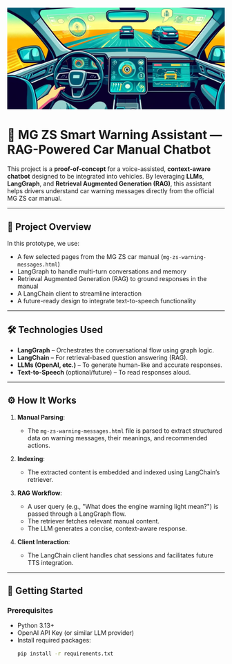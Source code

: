 ![MG ZS Warning Assistant](images/dashboard.jpg)

# 🚗 MG ZS Smart Warning Assistant — RAG-Powered Car Manual Chatbot

This project is a **proof-of-concept** for a voice-assisted, **context-aware chatbot** designed to be integrated into vehicles. By leveraging **LLMs**, **LangGraph**, and **Retrieval Augmented Generation (RAG)**, this assistant helps drivers understand car warning messages directly from the official MG ZS car manual.

---

## 📘 Project Overview

In this prototype, we use:

- A few selected pages from the MG ZS car manual (`mg-zs-warning-messages.html`)
- LangGraph to handle multi-turn conversations and memory
- Retrieval Augmented Generation (RAG) to ground responses in the manual
- A LangChain client to streamline interaction
- A future-ready design to integrate text-to-speech functionality

---

## 🛠️ Technologies Used

- **LangGraph** – Orchestrates the conversational flow using graph logic.
- **LangChain** – For retrieval-based question answering (RAG).
- **LLMs (OpenAI, etc.)** – To generate human-like and accurate responses.
- **Text-to-Speech** (optional/future) – To read responses aloud.

---

## ⚙️ How It Works

1. **Manual Parsing**:
   - The `mg-zs-warning-messages.html` file is parsed to extract structured data on warning messages, their meanings, and recommended actions.

2. **Indexing**:
   - The extracted content is embedded and indexed using LangChain’s retriever.

3. **RAG Workflow**:
   - A user query (e.g., "What does the engine warning light mean?") is passed through a LangGraph flow.
   - The retriever fetches relevant manual content.
   - The LLM generates a concise, context-aware response.

4. **Client Interaction**:
   - The LangChain client handles chat sessions and facilitates future TTS integration.

---

## 🚀 Getting Started

### Prerequisites

- Python 3.13+
- OpenAI API Key (or similar LLM provider)
- Install required packages:
  ```bash
  pip install -r requirements.txt
